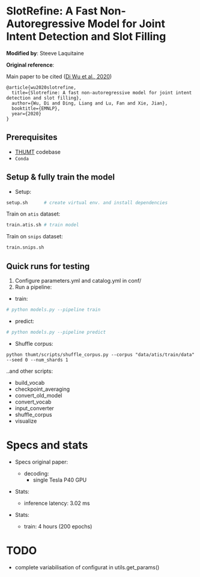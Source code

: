 # SlotRefine: A Fast Non-Autoregressive Model for Joint Intent Detection and Slot Filling

**Modified by**: Steeve Laquitaine  

**Original reference**:

Main paper to be cited ([Di Wu et al., 2020](https://www.aclweb.org/anthology/2020.emnlp-main.152.pdf))

```
@article{wu2020slotrefine,
  title={Slotrefine: A fast non-autoregressive model for joint intent detection and slot filling},
  author={Wu, Di and Ding, Liang and Lu, Fan and Xie, Jian},
  booktitle={EMNLP},
  year={2020}
}
```

## Prerequisites  

* [THUMT](https://github.com/THUNLP-MT/THUMT) codebase
* `Conda`  

## Setup & fully train the model

* Setup:  
  
```bash
setup.sh      # create virtual env. and install dependencies
```

Train on `atis` dataset: 

```bash
train.atis.sh # train model
```

Train on `snips` dataset: 

```bash
train.snips.sh
```

## Quick runs for testing

1. Configure parameters.yml and catalog.yml in conf/ 
2. Run a pipeline:  

* train:  

```bash
# python models.py --pipeline train
```

* predict:

```bash
# python models.py --pipeline predict
```

* Shuffle corpus:

```
python thumt/scripts/shuffle_corpus.py --corpus "data/atis/train/data" --seed 0 --num_shards 1
```

..and other scripts:  

- build_vocab  
- checkpoint_averaging  
- convert_old_model  
- convert_vocab  
- input_converter  
- shuffle_corpus  
- visualize  

# Specs and stats

* Specs original paper:  
  * decoding:  
    * single Tesla P40 GPU

* Stats:  
  * inference latency: 3.02 ms  

* Stats:  
  * train: 4 hours (200 epochs)


# TODO

* complete variabilisation of configurat in utils.get_params()
